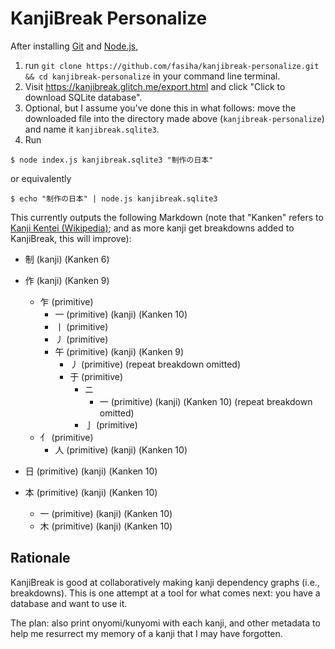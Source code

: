 # KanjiBreak Personalize

After installing [Git](https://git-scm.com) and [Node.js](https://nodejs.org),

1. run `git clone https://github.com/fasiha/kanjibreak-personalize.git && cd kanjibreak-personalize` in your command line terminal.
1. Visit https://kanjibreak.glitch.me/export.html and click "Click to download SQLite database".
1. Optional, but I assume you've done this in what follows: move the downloaded file into the directory made above (`kanjibreak-personalize`) and name it `kanjibreak.sqlite3`.
1. Run
```
$ node index.js kanjibreak.sqlite3 "制作の日本"
```
or equivalently
```
$ echo "制作の日本" | node.js kanjibreak.sqlite3
```

This currently outputs the following Markdown (note that "Kanken" refers to [Kanji Kentei (Wikipedia)](https://en.wikipedia.org/wiki/Kanji_Kentei); and as more kanji get breakdowns added to KanjiBreak, this will improve):

- 制 (kanji) (Kanken 6)

- 作 (kanji) (Kanken 9)
  - 乍 (primitive)
    - 一 (primitive) (kanji) (Kanken 10)
    - 丨 (primitive)
    - 丿 (primitive)
    - 午 (primitive) (kanji) (Kanken 9)
      - 丿 (primitive) (repeat breakdown omitted)
      - 于 (primitive)
        - ニ
          - 一 (primitive) (kanji) (Kanken 10) (repeat breakdown omitted)
        - 亅 (primitive)
  - 亻 (primitive)
    - 人 (primitive) (kanji) (Kanken 10)

- 日 (primitive) (kanji) (Kanken 10)

- 本 (primitive) (kanji) (Kanken 10)
  - 一 (primitive) (kanji) (Kanken 10)
  - 木 (primitive) (kanji) (Kanken 10)

## Rationale

KanjiBreak is good at collaboratively making kanji dependency graphs (i.e., breakdowns). This is one attempt at a tool for what comes next: you have a database and want to use it.

The plan: also print onyomi/kunyomi with each kanji, and other metadata to help me resurrect my memory of a kanji that I may have forgotten.